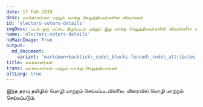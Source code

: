 ```yaml
---
date: 17 Feb 2019
desc: வாக்காளர்கள் மற்றும் வாக்கு செலுத்தியவர்களின் விவரங்கள்
id: 'electors-voters-details'
imgDesc: படம் ஒரு பட்டை நிழல்படம் மற்றும் இது வாக்கு செலுத்தியவர்களின் விவரங்களை காட்டுகிறது
name: 'electors-voters-details'
noMainImage: True
output:
  md_document:
    variant: 'markdown+backtick\_code\_blocks-fenced\_code\_attributes-header\_attributes'
title: வாக்காளர்கள்
trans: வாக்காளர்கள்-மற்றும்-வாக்கு-செலுத்தியவர்கள்
altLang: true
---
```


இந்த தரவு தமிழில் மொழி மாற்றம் செய்யப்படவில்லை. விரைவில் மொழி மாற்றம் செய்யப்படும்.
